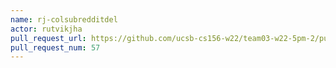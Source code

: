 ```yaml
---
name: rj-colsubredditdel
actor: rutvikjha
pull_request_url: https://github.com/ucsb-cs156-w22/team03-w22-5pm-2/pull/57
pull_request_num: 57
---
```

